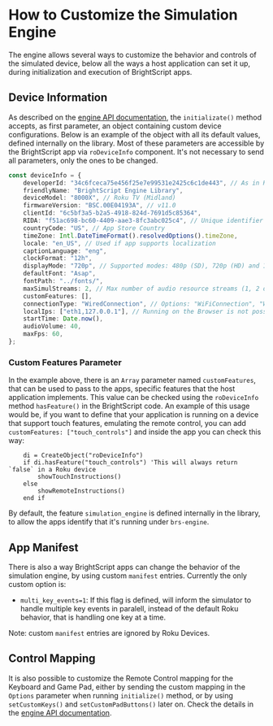 # How to Customize the Simulation Engine

The engine allows several ways to customize the behavior and controls of the simulated device, below all the ways a host application can set it up, during initialization and execution of BrightScript apps.

## Device Information

As described on the [engine API documentation](engine-api.md), the `initializate()` method accepts, as first parameter, an object containing custom device configurations. Below is an example of the object with all its default values, defined internally on the library. Most of these parameters are accessible by the BrightScript app via `roDeviceInfo` component. It's not necessary to send all parameters, only the ones to be changed.

```ts
const deviceInfo = {
    developerId: "34c6fceca75e456f25e7e99531e2425c6c1de443", // As in Roku devices, segregates Registry data
    friendlyName: "BrightScript Engine Library",
    deviceModel: "8000X", // Roku TV (Midland)
    firmwareVersion: "BSC.00E04193A", // v11.0
    clientId: "6c5bf3a5-b2a5-4918-824d-7691d5c85364",
    RIDA: "f51ac698-bc60-4409-aae3-8fc3abc025c4", // Unique identifier for advertisement tracking
    countryCode: "US", // App Store Country
    timeZone: Intl.DateTimeFormat().resolvedOptions().timeZone,
    locale: "en_US", // Used if app supports localization
    captionLanguage: "eng",
    clockFormat: "12h",
    displayMode: "720p", // Supported modes: 480p (SD), 720p (HD) and 1080p (FHD)
    defaultFont: "Asap",
    fontPath: "../fonts/",
    maxSimulStreams: 2, // Max number of audio resource streams (1, 2 or 3)
    customFeatures: [],
    connectionType: "WiredConnection", // Options: "WiFiConnection", "WiredConnection", ""
    localIps: ["eth1,127.0.0.1"], // Running on the Browser is not possible to get a real IP
    startTime: Date.now(),
    audioVolume: 40,
    maxFps: 60,
};
```

### Custom Features Parameter

In the example above, there is an `Array` parameter named `customFeatures`, that can be used to pass to the apps, specific features that the host application implements. This value can be checked using the `roDeviceInfo` method `hasFeature()` in the BrightScript code. An example of this usage would be, if you want to define that your application is running on a device that support touch features, emulating the remote control, you can add `customFeatures: ["touch_controls"]` and inside the app you can check this way:

```brs
    di = CreateObject("roDeviceInfo")
    if di.hasFeature("touch_controls") 'This will always return `false` in a Roku device
        showTouchInstructions()
    else
        showRemoteInstructions()
    end if
```

By default, the feature `simulation_engine` is defined internally in the library, to allow the apps identify that it's running under `brs-engine`.

## App Manifest

There is also a way BrightScript apps can change the behavior of the simulation engine, by using custom `manifest` entries. Currently the only custom option is:

- `multi_key_events=1`: If this flag is defined, will inform the simulator to handle multiple key events in paralell, instead of the default Roku behavior, that is handling one key at a time.

Note: custom `manifest` entries are ignored by Roku Devices.

## Control Mapping

It is also possible to customize the Remote Control mapping for the Keyboard and Game Pad, either by sending the custom mapping in the `Options` parameter when running `initialize()` method, or by using `setCustomKeys()` and `setCustomPadButtons()` later on. Check the details in the [engine API documentation](engine-api.md).